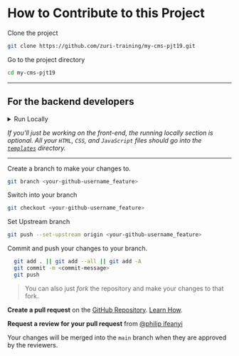 # How to Contribute to this Project

Clone the project

```bash
git clone https://github.com/zuri-training/my-cms-pjt19.git
```

Go to the project directory

```bash
cd my-cms-pjt19
```

---

## For the backend developers
<details><summary>Run Locally</summary>

Create a virtual environment and install needed dependencies in it

```bash
py -m venv venv 
```

Activate the virtual environment

```bash
 venv/bin/activate
```
</details>

*If you'll just be working on the front-end, the *running locally* section is optional. All your `HTML`, `CSS`, and `JavaScript` files should go into the [`templates`](https://github.com/zuri-training/my-cms-pjt19/tree/main/mycms/mycms/templates) directory.*

---

Create a branch to make your changes to.

```bash
git branch <your-github-username_feature>
```

Switch into your branch

```bash
git checkout <your-github-username_feature>
```
  
Set Upstream branch

```bash
git push --set-upstream origin <your-github-username_feature>
```

Commit and push your changes to your branch.

```bash
  git add . || git add --all || git add -A
  git commit -m <commit-message>
  git push
```

> You can also just *fork* the repository and make your changes to that fork.

**Create a pull request** on the [GitHub Repository](https://github.com/zuri-training/team-15_my-cms). [Learn How](https://docs.github.com/en/pull-requests/collaborating-with-pull-requests/proposing-changes-to-your-work-with-pull-requests/creating-a-pull-request).

**Request a review for your pull request** from [@philip ifeanyi](https://www.github.com/philip-ifeanyi)

Your changes will be merged into the `main` branch when they are approved by the reviewers.

<!-- ## Major packages used at the moment (list will be updated as we progress)

